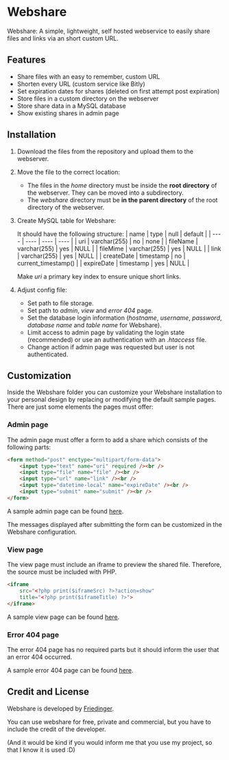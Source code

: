 # Webshare

Webshare: A simple, lightweight, self hosted webservice to easily share files and links via an short custom URL.

## Features

-   Share files with an easy to remember, custom URL
-   Shorten every URL (custom service like Bitly)
-   Set expiration dates for shares (deleted on first attempt post expiration)
-   Store files in a custom directory on the webserver
-   Store share data in a MySQL database
-   Show existing shares in admin page

## Installation

1. Download the files from the repository and upload them to the webserver.
2. Move the file to the correct location:
    - The files in the _home_ directory must be inside the **root directory** of the webserver. They can be moved into a subdirectory.
    - The _webshare_ directory must be **in the parent directory** of the root directory of the webserver.
3. Create MySQL table for Webshare:

    It should have the following structure:
    | name | type | null | default |
    | ---- | ---- | ---- | ---- |
    | uri | varchar(255) | no | none |
    | fileName | varchar(255) | yes | NULL |
    | fileMime | varchar(255) | yes | NULL |
    | link | varchar(255) | yes | NULL |
    | createDate | timestamp | no | current_timestamp() |
    | expireDate | timestamp | yes | NULL |

    Make _uri_ a primary key index to ensure unique short links.

4. Adjust config file:
    - Set path to file storage.
    - Set path to _admin_, _view_ and _error 404_ page.
    - Set the database login information (_hostname_, _username_, _password_, _database name_ and _table name_ for Webshare).
    - Limit access to admin page by validating the login state (recommended) or use an authentication with an _.htaccess_ file.
    - Change action if admin page was requested but user is not authenticated.

## Customization

Inside the Webshare folder you can customize your Webshare installation to your personal design by replacing or modifying the default sample pages. There are just some elements the pages must offer:

### Admin page

The admin page must offer a form to add a share which consists of the following parts:

```html
<form method="post" enctype="multipart/form-data">
	<input type="text" name="uri" required /><br />
	<input type="file" name="file" /><br />
	<input type="url" name="link" /><br />
	<input type="datetime-local" name="expireDate" /><br />
	<input type="submit" name="submit" /><br />
</form>
```

A sample admin page can be found [here](/webshare/adminPage_sample.php).

The messages displayed after submitting the form can be customized in the Webshare configuration.

### View page

The view page must include an iframe to preview the shared file. Therefore, the source must be included with PHP.

```html
<iframe
	src="<?php print($iframeSrc) ?>?action=show"
	title="<?php print($iframeTitle) ?>">
</iframe>
```

A sample view page can be found [here](/webshare/viewPage_sample.php).

### Error 404 page

The error 404 page has no required parts but it should inform the user that an error 404 occurred.

A sample error 404 page can be found [here](/webshare/404Page_sample.php).

## Credit and License

Webshare is developed by [Friedinger](https://friedinger.org "friedinger.org").

You can use webshare for free, private and commercial, but you have to include the credit of the developer.

(And it would be kind if you would inform me that you use my project, so that I know it is used :D)
